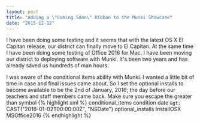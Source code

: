 ```yaml
---
layout: post
title: "Adding a \"Coming Soon\" Ribbon to the Munki Showcase"
date: "2015-12-12"
---
```


I have been doing some testing and it seems that with the latest OS X El Capitan release, our district can finally move to El Capitan. At the same time I have been doing some testing of Office 2016 for Mac. I have been moving our district to deploying software with Munki. It's been two years and has already saved us hundreds of man hours.

I was aware of the conditional items ability with Munki. I wanted a little bit of time in case and final issues came about. So I set the optional installs to become available to be the 2nd of January, 2016; the day before our teachers and staff members came back. Make sure you escape the greater than symbol
{% highlight xml %}
<key>conditional_items</key>
<array>
  <dict>
    <key>condition</key>
    <string>date `&gt;` CAST("2016-01-02T00:00:00Z", "NSDate")</string>
    <key>optional_installs</key>
    <array>
      <string>InstallOSX</string>
      <string>MSOffice2016</string>
    </array>
  </dict>
</array>
{% endhighlight %}
